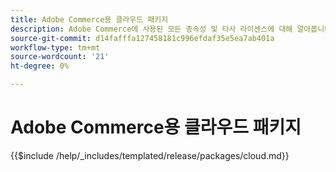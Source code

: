 ```yaml
---
title: Adobe Commerce용 클라우드 패키지
description: Adobe Commerce에 사용된 모든 종속성 및 타사 라이센스에 대해 알아봅니다.
source-git-commit: d14fafffa127458181c996efdaf35e5ea7ab401a
workflow-type: tm+mt
source-wordcount: '21'
ht-degree: 0%

---
```



# Adobe Commerce용 클라우드 패키지

{{$include /help/_includes/templated/release/packages/cloud.md}}

